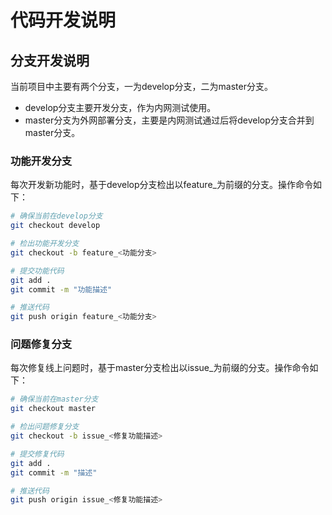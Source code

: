 # 代码开发说明

## 分支开发说明

当前项目中主要有两个分支，一为develop分支，二为master分支。

* develop分支主要开发分支，作为内网测试使用。
* master分支为外网部署分支，主要是内网测试通过后将develop分支合并到master分支。

### 功能开发分支

每次开发新功能时，基于develop分支检出以feature_为前缀的分支。操作命令如下：

```sh
# 确保当前在develop分支
git checkout develop

# 检出功能开发分支
git checkout -b feature_<功能分支>

# 提交功能代码
git add .
git commit -m "功能描述"

# 推送代码
git push origin feature_<功能分支>
```


### 问题修复分支

每次修复线上问题时，基于master分支检出以issue_为前缀的分支。操作命令如下：

```sh
# 确保当前在master分支
git checkout master

# 检出问题修复分支
git checkout -b issue_<修复功能描述>

# 提交修复代码
git add .
git commit -m "描述"

# 推送代码
git push origin issue_<修复功能描述>
```